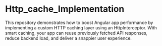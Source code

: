 # Http_cache_Implementation
This repository demonstrates how to boost Angular app performance by implementing a custom HTTP caching layer using an HttpInterceptor. With smart caching, your app can reuse previously fetched API responses, reduce backend load, and deliver a snappier user experience.
